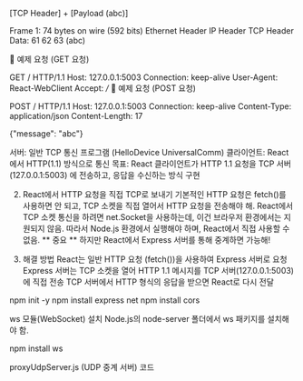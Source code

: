 [TCP Header] + [Payload (abc)]

Frame 1: 74 bytes on wire (592 bits)
Ethernet Header
IP Header
TCP Header
Data: 61 62 63 (abc)

📌 예제 요청 (GET 요청)

GET / HTTP/1.1
Host: 127.0.0.1:5003
Connection: keep-alive
User-Agent: React-WebClient
Accept: _/_
📌 예제 요청 (POST 요청)

POST / HTTP/1.1
Host: 127.0.0.1:5003
Connection: keep-alive
Content-Type: application/json
Content-Length: 17

{"message": "abc"}

서버: 일반 TCP 통신 프로그램 (HelloDevice UniversalComm)
클라이언트: React에서 HTTP(1.1) 방식으로 통신
목표: React 클라이언트가 HTTP 1.1 요청을 TCP 서버(127.0.0.1:5003) 에 전송하고, 응답을 수신하는 방식 구현

2. React에서 HTTP 요청을 직접 TCP로 보내기
   기본적인 HTTP 요청은 fetch()를 사용하면 안 되고, TCP 소켓을 직접 열어서 HTTP 요청을 전송해야 해.
   React에서 TCP 소켓 통신을 하려면 net.Socket을 사용하는데, 이건 브라우저 환경에서는 지원되지 않음.
   따라서 Node.js 환경에서 실행해야 하며, React에서 직접 사용할 수 없음. ** 중요 **
   하지만 React에서 Express 서버를 통해 중계하면 가능해!

3. 해결 방법
   React는 일반 HTTP 요청 (fetch())을 사용하여 Express 서버로 요청
   Express 서버는 TCP 소켓을 열어 HTTP 1.1 메시지를 TCP 서버(127.0.0.1:5003)에 직접 전송
   TCP 서버에서 HTTP 형식의 응답을 받으면 React로 다시 전달

npm init -y
npm install express net
npm install cors

ws 모듈(WebSocket) 설치
Node.js의 node-server 폴더에서 ws 패키지를 설치해야 함.

npm install ws

proxyUdpServer.js (UDP 중계 서버) 코드
